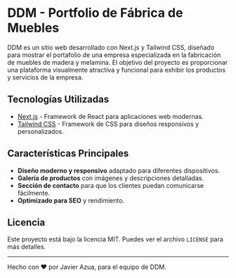 # DDM - Portfolio de Fábrica de Muebles

DDM es un sitio web desarrollado con Next.js y Tailwind CSS, diseñado para mostrar el portafolio de una empresa especializada en la fabricación de muebles de madera y melamina. El objetivo del proyecto es proporcionar una plataforma visualmente atractiva y funcional para exhibir los productos y servicios de la empresa.

## Tecnologías Utilizadas

- [Next.js](https://nextjs.org/) - Framework de React para aplicaciones web modernas.
- [Tailwind CSS](https://tailwindcss.com/) - Framework de CSS para diseños responsivos y personalizados.

## Características Principales

- **Diseño moderno y responsivo** adaptado para diferentes dispositivos.
- **Galería de productos** con imágenes y descripciones detalladas.
- **Sección de contacto** para que los clientes puedan comunicarse fácilmente.
- **Optimizado para SEO** y rendimiento.

## Licencia

Este proyecto está bajo la licencia MIT. Puedes ver el archivo `LICENSE` para más detalles.

---

Hecho con ❤️ por Javier Azua, para el equipo de DDM.
